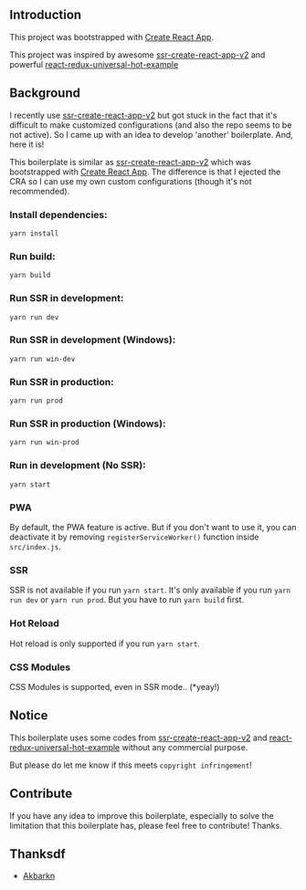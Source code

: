 Introduction
------------

This project was bootstrapped with [Create React App](https://github.com/facebookincubator/create-react-app).

This project was inspired by awesome [ssr-create-react-app-v2](github.com/ayroblu/ssr-create-react-app-v2) and powerful [react-redux-universal-hot-example](https://github.com/erikras/react-redux-universal-hot-example)



Background
----------

I recently use [ssr-create-react-app-v2](github.com/ayroblu/ssr-create-react-app-v2) but got stuck in the fact that it's difficult to make customized configurations (and also the repo seems to be not active). So I came up with an idea to develop 'another' boilerplate. And, here it is!

This boilerplate is similar as [ssr-create-react-app-v2](github.com/ayroblu/ssr-create-react-app-v2) which was bootstrapped with [Create React App](https://github.com/facebookincubator/create-react-app). The difference is that I ejected the CRA so I can use my own custom configurations (though it's not recommended).

### Install dependencies:
```
yarn install
```

### Run build:
```
yarn build
```

### Run SSR in development:
```
yarn run dev
```

### Run SSR in development (Windows):
```
yarn run win-dev
```

### Run SSR in production:
```
yarn run prod
```

### Run SSR in production (Windows):
```
yarn run win-prod
```

### Run in development (No SSR):
```
yarn start
```

### PWA

By default, the PWA feature is active. But if you don't want to use it, you can deactivate it by removing `registerServiceWorker()` function inside `src/index.js`.

### SSR

SSR is not available if you run `yarn start`. It's only available if you run `yarn run dev` or `yarn run prod`. But you have to run `yarn build` first.

### Hot Reload

Hot reload is only supported if you run `yarn start`.

### CSS Modules

CSS Modules is supported, even in SSR mode.. (*yeay!)

Notice
------

This boilerplate uses some codes from [ssr-create-react-app-v2](github.com/ayroblu/ssr-create-react-app-v2) and [react-redux-universal-hot-example](https://github.com/erikras/react-redux-universal-hot-example) without any commercial purpose.

But please do let me know if this meets `copyright infringement`!

Contribute
----------

If you have any idea to improve this boilerplate, especially to solve the limitation that this boilerplate has, please feel free to contribute! Thanks.

Thanksdf
------
- [Akbarkn](https://github.com/akbarkn)
